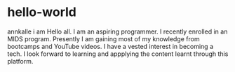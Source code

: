 # hello-world
annkalle i am
Hello all. I am an aspiring programmer. I recently enrolled in an MIDS program. Presently I am gaining most of my knowledge from bootcamps and YouTube videos. I have a vested interest in becoming a tech. I look forward to learning and appplying the content learnt through this platform. 
